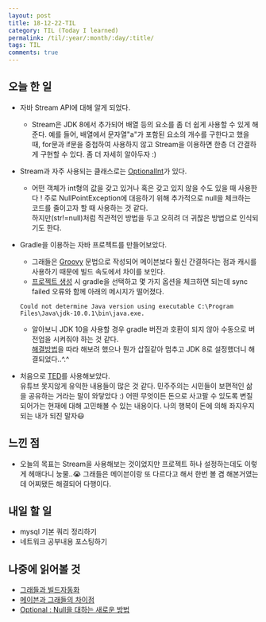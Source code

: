 ```yaml
---
layout: post
title: 18-12-22-TIL
category: TIL (Today I learned)
permalink: /til/:year/:month/:day/:title/
tags: TIL
comments: true
---
```


## 오늘 한 일
- 자바 Stream API에 대해 알게 되었다. 
  - Stream은 JDK 8에서 추가되어 배열 등의 요소를 좀 더 쉽게 사용할 수 있게 해준다.
  예를 들어, 배열에서 문자열"a"가 포함된 요소의 개수를 구한다고 했을 때, 
  for문과 if문을 중첩하여 사용하지 않고 Stream을 이용하면 한층 더 간결하게 구현할 수 있다. 좀 더 자세히 알아두자 :)
  
- Stream과 자주 사용되는 클래스로는 [OptionalInt](https://docs.oracle.com/javase/8/docs/api/java/util/OptionalInt.html)가 있다.
  - 어떤 객체가 int형의 값을 갖고 있거나 혹은 갖고 있지 않을 수도 있을 때 사용한다 ! 
  주로 NullPointException에 대응하기 위해 추가적으로 null을 체크하는 코드를 줄이고자 할 때 사용하는 것 같다.  
  하지만(str!=null)처럼 직관적인 방법을 두고 오히려 더 귀찮은 방법으로 인식되기도 한다.
  
  
- Gradle을 이용하는 자바 프로젝트를 만들어보았다.
  - 그래들은 [Groovy](https://ko.wikipedia.org/wiki/%EA%B7%B8%EB%A3%A8%EB%B9%84_(%ED%94%84%EB%A1%9C%EA%B7%B8%EB%9E%98%EB%B0%8D_%EC%96%B8%EC%96%B4))
  문법으로 작성되어 메이븐보다 훨신 간결하다는 점과 캐시를 사용하기 때문에 빌드 속도에서 차이를 보인다.
  - [프로젝트 생성](http://alwayspr.tistory.com/18) 시 gradle을 선택하고 몇 가지 옵션을 체크하면 되는데 
  sync failed 오류와 함께 아래의 메시지가 떨어졌다.
  ```
  Could not determine Java version using executable C:\Program Files\Java\jdk-10.0.1\bin\java.exe.
  ```

  - 알아보니 JDK 10을 사용할 경우 gradle 버전과 호환이 되지 않아 수동으로 버전업을 시켜줘야 하는 것 같다.   
  [해결방법](https://iwillteachyoukotlin.com/2018/06/05/fix-gradle-4-4-4-7-jdk-10-intellij-idea-2018-1/)을 따라 해보려 했으나 
  뭔가 삽질같아 멈추고 JDK 8로 설정했더니 해결되었다..^.^


- 처음으로 [TED](https://www.ted.com/talks/michael_sandel_why_we_shouldn_t_trust_markets_with_our_civic_life?language=ko)를 사용해보았다.  
유튜브 못지않게 유익한 내용들이 많은 것 같다. 민주주의는 시민들이 보편적인 삶을 공유하는 거라는 말이 와닿았다 :) 
어떤 무엇이든 돈으로 사고팔 수 있도록 변질되어가는 현재에 대해 고민해볼 수 있는 내용이다. 
나의 행복이 돈에 의해 좌지우지되는 내가 되진 말자:smiley:


## 느낀 점
- 오늘의 목표는 Stream을 사용해보는 것이었지만 프로젝트 하나 설정하는데도 이렇게 헤매다니 눙물..:sob:
그래들은 메이븐이랑 또 다르다고 해서 한번 볼 겸 해본거였는데 어찌됐든 해결되어 다행이다. 


## 내일 할 일
- mysql 기본 쿼리 정리하기
- 네트워크 공부내용 포스팅하기

## 나중에 읽어볼 것
  - [그래들과 빌드자동화](https://medium.com/@goinhacker/%EC%9A%B4%EC%98%81-%EC%9E%90%EB%8F%99%ED%99%94-1-%EB%B9%8C%EB%93%9C-%EC%9E%90%EB%8F%99%ED%99%94-by-gradle-7630c0993d09)
  - [메이븐과 그래들의 차이점](https://bkim.tistory.com/13)
  - [Optional : Null을 대하는 새로운 방법](http://www.daleseo.com/java8-optional-after/)
